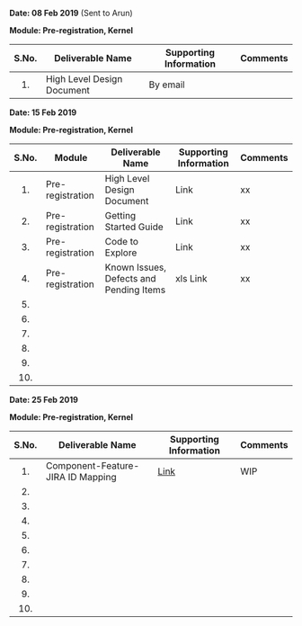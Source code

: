 **Date: 08 Feb 2019** (Sent to Arun)

**Module: Pre-registration, Kernel**

|**S.No.**| **Deliverable Name**| **Supporting Information**|**Comments**|
|:------:|-----|---|---|
|1.|High Level Design Document|By email|

**Date: 15 Feb 2019**

**Module: Pre-registration, Kernel**

|**S.No.**|**Module**|**Deliverable Name**| **Supporting Information**|**Comments**|
|:------:|-----|---|---|---|
|1.|Pre-registration|High Level Design Document|Link|xx|
|2.|Pre-registration|Getting Started Guide|Link|xx|
|3.|Pre-registration|Code to Explore|Link|xx|
|4.|Pre-registration|Known Issues, Defects and Pending Items|xls Link|xx|
|5.|| |
|6.|| |
|7.|| |
|8.|| |
|9.|| |
|10.|| |

**Date: 25 Feb 2019**

**Module: Pre-registration, Kernel**

|**S.No.**| **Deliverable Name**| **Supporting Information**|**Comments**|
|:------:|-----|---|---|
|1.|Component-Feature-JIRA ID Mapping|[Link](https://github.com/mosip/mosip/wiki/Component-to-JIRA-Mapping)|WIP|
|2.|| | |
|3.|| |
|4.|| |
|5.|| |
|6.|| |
|7.|| |
|8.|| |
|9.|| |
|10.|| |